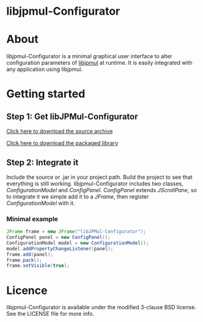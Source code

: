 libjpmul-Configurator
=====================

# About
libjpmul-Configurator is a minimal graphical user interface to alter configuration parameters of [libjpmul](https://github.com/libjpmul/libjpmul/) at runtime. It is easily integrated with any application using libjpmul.

# Getting started
## Step 1: Get libJPMul-Configurator
[Click here to download the source archive](https://github.com/libjpmul/libjpmul-configurator/archive/master.zip)

[Click here to download the packaged library](https://github.com/libjpmul/libjpmul-configurator/blob/master/build/libjpmul-configurator.jar)
## Step 2: Integrate it
Include the source or .jar in your project path. Build the project to see that everything is still working.
libjpmul-Configurator includes two classes, _ConfigurationModel_ and _ConfigPanel_. _ConfigPanel_ extends _JScrollPane_, so to integrate it we simple add it to a _JFrame_, then register _ConfigurationModel_ with it.

### Minimal example
```java
JFrame frame = new JFrame("libJPMul-Configurator");  
ConfigPanel panel = new ConfigPanel();
ConfigurationModel model = new ConfigurationModel();
model.addPropertyChangeListener(panel);
frame.add(panel);
frame.pack();
frame.setVisible(true);
```

# Licence
libjpmul-Configurator is available under the modified 3-clause BSD license. See the LICENSE file for more info.
